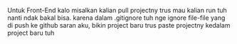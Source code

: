 Untuk Front-End
kalo misalkan kalian pull projectny trus mau kalian run tuh nanti ndak bakal bisa.
karena dalam .gitignore tuh nge ignore file-file yang di push ke github
saran aku, bikin project baru trus paste projectny kedalam project baru tuh
